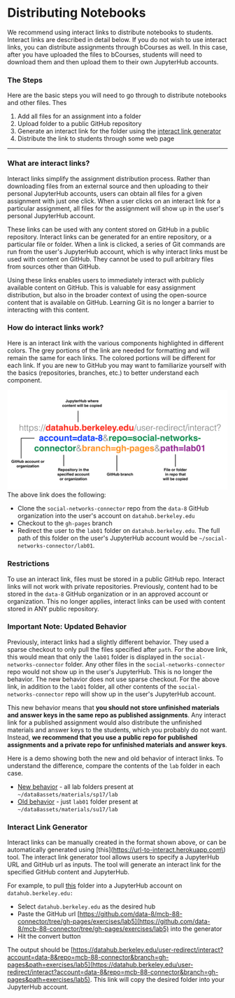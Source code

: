 # Distributing Notebooks

We recommend using interact links to distribute notebooks to students. Interact links are described in detail below. If you do not wish to use interact links, you can distribute assignments through bCourses as well. In this case, after you have uploaded the files to bCourses, students will need to download them and then upload them to their own JupyterHub accounts.

### The Steps

Here are the basic steps you will need to go through to distribute notebooks and other files. Thes

1. Add all files for an assignment into a folder
2. Upload folder to a public GitHub repository
3. Generate an interact link for the folder using the [interact link generator](https://url-to-interact.herokuapp.com)
4. Distribute the link to students through some web page

---

### What are interact links?

Interact links simplify the assignment distribution process. Rather than downloading files from an external source and then uploading to their personal JupyterHub accounts, users can obtain all files for a given assignment with just one click. When a user clicks on an interact link for a particular assignment, all files for the assignment will show up in the user's personal JupyterHub account.

These links can be used with any content stored on GitHub in a public repository. Interact links can be generated for an entire repository, or a particular file or folder. When a link is clicked, a series of Git commands are run from the user's JupyterHub account, which is why interact links must be used with content on GitHub. They cannot be used to pull arbitrary files from sources other than GitHub.

Using these links enables users to immediately interact with publicly available content on GitHub. This is valuable for easy assignment distribution, but also in the broader context of using the open-source content that is available on GitHub. Learning Git is no longer a barrier to interacting with this content.

### How do interact links work?

Here is an interact link with the various components highlighted in different colors. The grey portions of the link are needed for formatting and will remain the same for each links. The colored portions will be different for each link. If you are new to GitHub you may want to familiarize yourself with the basics \(repositories, branches, etc.\) to better understand each component.

![](/assets/interact-link.png)The above link does the following:

* Clone the `social-networks-connector` repo from the `data-8` GitHub organization into the user's account on `datahub.berkeley.edu`
* Checkout to the `gh-pages` branch
* Redirect the user to the `lab01` folder on `datahub.berkeley.edu`. The full path of this folder on the user's JupyterHub account would be `~/social-networks-connector/lab01`.

### Restrictions

To use an interact link, files must be stored in a public GitHub repo. Interact links will not work with private repositories. Previously, content had to be stored in the `data-8` GitHub organization or in an approved account or organization. This no longer applies, interact links can be used with content stored in ANY public repository.

### **Important Note: Updated Behavior**

Previously, interact links had a slightly different behavior. They used a sparse checkout to only pull the files specified after `path`. For the above link, this would mean that only the `lab01` folder is displayed in the `social-networks-connector` folder. Any other files in the `social-networks-connector` repo would not show up in the user's JupyterHub. This is no longer the behavior. The new behavior does not use sparse checkout. For the above link, in addition to the `lab01` folder, all other contents of the `social-networks-connector` repo will show up in the user's JupyterHub account.

This new behavior means that **you should not store unfinished materials and answer keys in the same repo as published assignments**. Any interact link for a published assignment would also distribute the unfinished materials and answer keys to the students, which you probably do not want. Instead, **we recommend that you use a public repo for published assignments and a private repo for unfinished materials and answer keys**.

Here is a demo showing both the new and old behavior of interact links. To understand the difference, compare the contents of the `lab` folder in each case.

* [New behavior](http://datahub.berkeley.edu/user-redirect/interact?repo=data8assets&path=materials/sp17/lab/lab01 ) - all lab folders present at `~/data8assets/materials/sp17/lab`
* [Old behavior](http://data8.haas.berkeley.edu/user-redirect/interact?repo=data8assets&path=materials/su17/lab/lab01 ) - just `lab01` folder present at `~/data8assets/materials/su17/lab`

### **Interact Link Generator**

Interact links can be manually created in the format shown above, or can be automatically generated using [this](https://url-to-interact.herokuapp.com\) tool. The interact link generator tool allows users to specify a JupyterHub URL and GitHub url as inputs. The tool will generate an interact link for the specified GitHub content and JupyterHub.

For example, to pull [this](https://github.com/data-8/mcb-88-connector/tree/gh-pages/exercises/lab5) folder into a JupyterHub account on `datahub.berkeley.edu:`

* Select `datahub.berkeley.edu` as the desired hub
* Paste the GitHub url [https://github.com/data-8/mcb-88-connector/tree/gh-pages/exercises/lab5](https://github.com/data-8/mcb-88-connector/tree/gh-pages/exercises/lab5) into the generator
* Hit the convert button 

The output should be [https://datahub.berkeley.edu/user-redirect/interact?account=data-8&repo=mcb-88-connector&branch=gh-pages&path=exercises/lab5](https://datahub.berkeley.edu/user-redirect/interact?account=data-8&repo=mcb-88-connector&branch=gh-pages&path=exercises/lab5). This link will copy the desired folder into your JupyterHub account.

